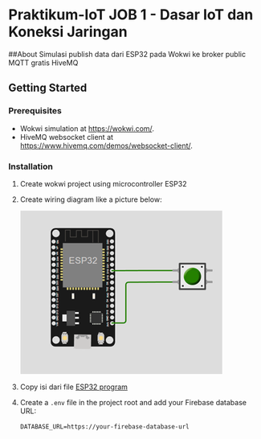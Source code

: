 # Praktikum-IoT JOB 1 - Dasar IoT dan Koneksi Jaringan 
##About
Simulasi publish data dari ESP32 pada Wokwi ke broker public MQTT gratis HiveMQ
## Getting Started
### Prerequisites
- Wokwi simulation at https://wokwi.com/.
- HiveMQ websocket client at https://www.hivemq.com/demos/websocket-client/.

### Installation

1. Create wokwi project using microcontroller ESP32
2. Create wiring diagram like a picture below:

   ![wiring-diagram-image](img/wiring.png)
   
4. Copy isi dari file  [ESP32 program](program/program.ino)

5. Create a `.env` file in the project root and add your Firebase database URL:
    ```plaintext
    DATABASE_URL=https://your-firebase-database-url
    ```
